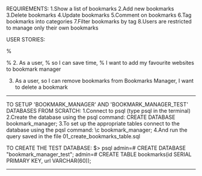 
REQUIREMENTS:
1.Show a list of bookmarks
2.Add new bookmarks
3.Delete bookmarks
4.Update bookmarks
5.Comment on bookmarks
6.Tag bookmarks into categories
7.Filter bookmarks by tag
8.Users are restricted to manage only their own bookmarks



USER STORIES:

% <!-- 1. As a user
%   so I can access my most-liked websites
%   I want to see the list of my bookmarks -->

% 2. As a user,
%    so I can save time,
%    I want to add my favourite websites to bookmark manager
 
 3.  As a user,
     so I can remove bookmarks from Bookmarks Manager,
     I want to delete a bookmark




____________________________________
TO SETUP 'BOOKMARK_MANAGER' AND 'BOOKMARK_MANAGER_TEST' DATABASES FROM SCRATCH:
1.Connect to psql (type psql in the terminal)
2.Create the database using the psql command:
CREATE DATABASE bookmark_manager;
3.To set up the appropriate tables connect to the database using the pqsl command:
\c bookmark_manager;
4.And run the query saved in the file 01_create_bookmarks_table.sql

TO CREATE THE TEST DATABASE:
$> psql
admin=# CREATE DATABASE "bookmark_manager_test";
admin=# CREATE TABLE bookmarks(id SERIAL PRIMARY KEY, url VARCHAR(60));



____________________________________
